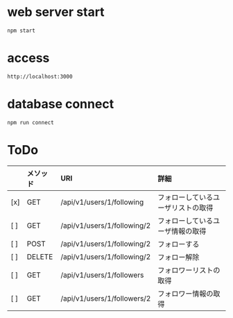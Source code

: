 # web server start
```
npm start
```

# access
```
http://localhost:3000
```

# database connect
```
npm run connect
```

# ToDo
||メソッド|URI|詳細|
|:--|:--|:--|:--|
|[x]|GET|/api/v1/users/1/following|フォローしているユーザリストの取得|
|[ ]|GET|/api/v1/users/1/following/2|フォローしているユーザ情報の取得|
|[ ]|POST|/api/v1/users/1/following/2|フォローする|
|[ ]|DELETE|/api/v1/users/1/following/2|フォロー解除|
|[ ]|GET|/api/v1/users/1/followers|フォロワーリストの取得|
|[ ]|GET|/api/v1/users/1/followers/2|フォロワー情報の取得|

